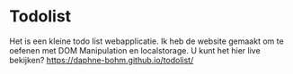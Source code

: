# Todolist

Het is een kleine todo list webapplicatie. Ik heb de website gemaakt om te oefenen met DOM Manipulation en localstorage.
U kunt het hier live bekijken? https://daphne-bohm.github.io/todolist/
